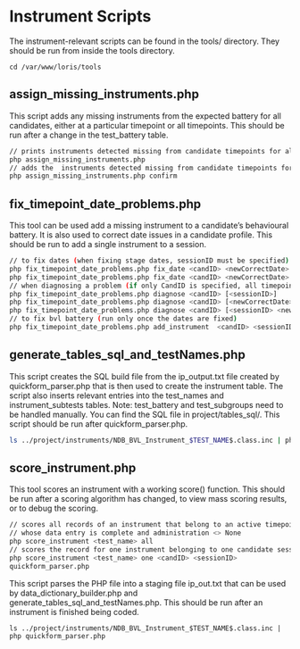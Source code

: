 # Instrument Scripts

The instrument-relevant scripts can be found in the tools/ directory. They should be run from inside the tools directory.

`cd /var/www/loris/tools`

## assign_missing_instruments.php
This script adds any missing instruments from the expected battery for all candidates, either at a particular timepoint or all timepoints. This should be run after a change in the test_battery table.

```bash
// prints instruments detected missing from candidate timepoints for all instruments
php assign_missing_instruments.php
// adds the  instruments detected missing from candidate timepoints for all instruments
php assign_missing_instruments.php confirm
```

## fix_timepoint_date_problems.php
This tool can be used add a missing instrument to a candidate’s behavioural battery. It is also used to correct date issues in a candidate profile. This should be run to add a single instrument to a session.

```bash
// to fix dates (when fixing stage dates, sessionID must be specified)
php fix_timepoint_date_problems.php fix_date <candID> <newCorrectDate> <dob/edc>
php fix_timepoint_date_problems.php fix_date <candID> <newCorrectDate> <screening/visit> <sessionID>
// when diagnosing a problem (if only CandID is specified, all timepoints are diagnosed
php fix_timepoint_date_problems.php diagnose <candID> [<sessionID>]
php fix_timepoint_date_problems.php diagnose <candID> [<newCorrectDate> <dob/edc/>]
php fix_timepoint_date_problems.php diagnose <candID> [<sessionID> <newCorrectDate> <screening/visit>]
// to fix bvl battery (run only once the dates are fixed)
php fix_timepoint_date_problems.php add_instrument  <candID> <sessionID> <test_name>
```

## generate_tables_sql_and_testNames.php
This script creates the SQL build file from the ip_output.txt file created by quickform_parser.php that is then used to create the instrument table. The script also inserts relevant entries into the test_names and instrument_subtests tables. Note: test_battery and test_subgroups need to be handled manually. You can find the SQL file in project/tables_sql/. This script should be run after quickform_parser.php.

```bash
ls ../project/instruments/NDB_BVL_Instrument_$TEST_NAME$.class.inc | php generate_tables_sql_and_testNames.php
```

## score_instrument.php 
This tool scores an instrument with a working score() function. This should be run after a scoring algorithm has changed, to view mass scoring results, or to debug the scoring.

```bash
// scores all records of an instrument that belong to an active timepoint 
// whose data entry is complete and administration <> None
php score_instrument <test_name> all
// scores the record for one instrument belonging to one candidate session
php score_instrument <test_name> one <candID> <sessionID>
quickform_parser.php
```

This script parses the PHP file into a staging file ip_out.txt that can be used by data_dictionary_builder.php and generate_tables_sql_and_testNames.php. This should be run after an instrument is finished being coded.

```
ls ../project/instruments/NDB_BVL_Instrument_$TEST_NAME$.class.inc | php quickform_parser.php
```
